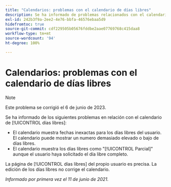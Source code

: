 ```yaml
---
title: "Calendarios: problemas con el calendario de días libres"
description: Se ha informado de problemas relacionados con el calendario de días libres.
exl-id: 242b3f9a-2ee2-4e76-bbfa-46576ebaa5d9
hidefromtoc: true
source-git-commit: cdf229505b05676fddbe2aae07769768c415daa8
workflow-type: tm+mt
source-wordcount: '94'
ht-degree: 100%

---
```


# Calendarios: problemas con el calendario de días libres

>[!NOTE]
>
>Este problema se corrigió el 6 de junio de 2023.

Se ha informado de los siguientes problemas en relación con el calendario de [!UICONTROL días libres]:

* El calendario muestra fechas inexactas para los días libres del usuario. El calendario puede mostrar un numero demasiado elevado o bajo de días libres.
* El calendario muestra los días libres como &quot;[!UICONTROL Parcial]&quot; aunque el usuario haya solicitado el día libre completo.

La página de [!UICONTROL días libres] del propio usuario es precisa. La edición de los días libres no corrige el calendario.

_Informado por primera vez el 11 de junio de 2021._
